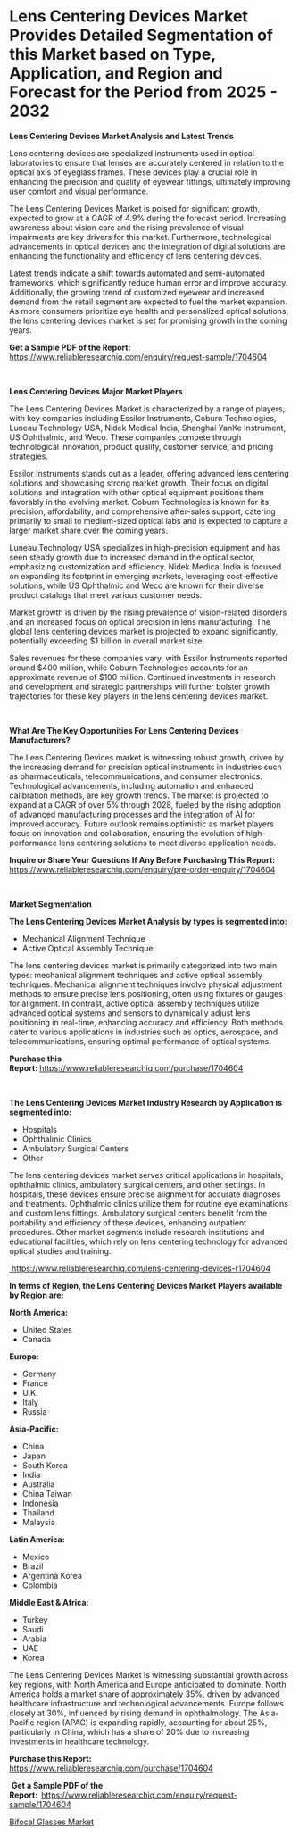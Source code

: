 <p><h1>Lens Centering Devices Market Provides Detailed Segmentation of this Market based on Type, Application, and Region and Forecast for the Period from 2025 - 2032</h1></p><p><strong>Lens Centering Devices Market Analysis and Latest Trends</strong></p>
<p><p>Lens centering devices are specialized instruments used in optical laboratories to ensure that lenses are accurately centered in relation to the optical axis of eyeglass frames. These devices play a crucial role in enhancing the precision and quality of eyewear fittings, ultimately improving user comfort and visual performance. </p><p>The Lens Centering Devices Market is poised for significant growth, expected to grow at a CAGR of 4.9% during the forecast period. Increasing awareness about vision care and the rising prevalence of visual impairments are key drivers for this market. Furthermore, technological advancements in optical devices and the integration of digital solutions are enhancing the functionality and efficiency of lens centering devices. </p><p>Latest trends indicate a shift towards automated and semi-automated frameworks, which significantly reduce human error and improve accuracy. Additionally, the growing trend of customized eyewear and increased demand from the retail segment are expected to fuel the market expansion. As more consumers prioritize eye health and personalized optical solutions, the lens centering devices market is set for promising growth in the coming years.</p></p>
<p><strong>Get a Sample PDF of the Report:&nbsp;</strong> <a href="https://www.reliableresearchiq.com/enquiry/request-sample/1704604?utm_campaign=1720&utm_medium=2&utm_source=Github&utm_content=ia&utm_term=09012025&utm_id=lens-centering-devices">https://www.reliableresearchiq.com/enquiry/request-sample/1704604</a></p>
<p>&nbsp;</p>
<p><strong>Lens Centering Devices Major Market Players</strong></p>
<p><p>The Lens Centering Devices Market is characterized by a range of players, with key companies including Essilor Instruments, Coburn Technologies, Luneau Technology USA, Nidek Medical India, Shanghai YanKe Instrument, US Ophthalmic, and Weco. These companies compete through technological innovation, product quality, customer service, and pricing strategies.</p><p>Essilor Instruments stands out as a leader, offering advanced lens centering solutions and showcasing strong market growth. Their focus on digital solutions and integration with other optical equipment positions them favorably in the evolving market. Coburn Technologies is known for its precision, affordability, and comprehensive after-sales support, catering primarily to small to medium-sized optical labs and is expected to capture a larger market share over the coming years.</p><p>Luneau Technology USA specializes in high-precision equipment and has seen steady growth due to increased demand in the optical sector, emphasizing customization and efficiency. Nidek Medical India is focused on expanding its footprint in emerging markets, leveraging cost-effective solutions, while US Ophthalmic and Weco are known for their diverse product catalogs that meet various customer needs.</p><p>Market growth is driven by the rising prevalence of vision-related disorders and an increased focus on optical precision in lens manufacturing. The global lens centering devices market is projected to expand significantly, potentially exceeding $1 billion in overall market size.</p><p>Sales revenues for these companies vary, with Essilor Instruments reported around $400 million, while Coburn Technologies accounts for an approximate revenue of $100 million. Continued investments in research and development and strategic partnerships will further bolster growth trajectories for these key players in the lens centering devices market.</p></p>
<p>&nbsp;</p>
<p><strong>What Are The Key Opportunities For Lens Centering Devices Manufacturers?</strong></p>
<p><p>The Lens Centering Devices market is witnessing robust growth, driven by the increasing demand for precision optical instruments in industries such as pharmaceuticals, telecommunications, and consumer electronics. Technological advancements, including automation and enhanced calibration methods, are key growth trends. The market is projected to expand at a CAGR of over 5% through 2028, fueled by the rising adoption of advanced manufacturing processes and the integration of AI for improved accuracy. Future outlook remains optimistic as market players focus on innovation and collaboration, ensuring the evolution of high-performance lens centering solutions to meet diverse application needs.</p></p>
<p><strong>Inquire or Share Your Questions If Any Before Purchasing This Report:</strong> <a href="https://www.reliableresearchiq.com/enquiry/pre-order-enquiry/1704604?utm_campaign=1720&utm_medium=2&utm_source=Github&utm_content=ia&utm_term=09012025&utm_id=lens-centering-devices">https://www.reliableresearchiq.com/enquiry/pre-order-enquiry/1704604</a></p>
<p>&nbsp;</p>
<p><strong>Market Segmentation</strong></p>
<p><strong>The Lens Centering Devices Market Analysis by types is segmented into:</strong></p>
<p><ul><li>Mechanical Alignment Technique</li><li>Active Optical Assembly Technique</li></ul></p>
<p><p>The lens centering devices market is primarily categorized into two main types: mechanical alignment techniques and active optical assembly techniques. Mechanical alignment techniques involve physical adjustment methods to ensure precise lens positioning, often using fixtures or gauges for alignment. In contrast, active optical assembly techniques utilize advanced optical systems and sensors to dynamically adjust lens positioning in real-time, enhancing accuracy and efficiency. Both methods cater to various applications in industries such as optics, aerospace, and telecommunications, ensuring optimal performance of optical systems.</p></p>
<p><strong>Purchase this Report:&nbsp;</strong><a href="https://www.reliableresearchiq.com/purchase/1704604?utm_campaign=1720&utm_medium=2&utm_source=Github&utm_content=ia&utm_term=09012025&utm_id=lens-centering-devices">https://www.reliableresearchiq.com/purchase/1704604</a></p>
<p>&nbsp;</p>
<p><strong>The Lens Centering Devices Market Industry Research by Application is segmented into:</strong></p>
<p><ul><li>Hospitals</li><li>Ophthalmic Clinics</li><li>Ambulatory Surgical Centers</li><li>Other</li></ul></p>
<p><p>The lens centering devices market serves critical applications in hospitals, ophthalmic clinics, ambulatory surgical centers, and other settings. In hospitals, these devices ensure precise alignment for accurate diagnoses and treatments. Ophthalmic clinics utilize them for routine eye examinations and custom lens fittings. Ambulatory surgical centers benefit from the portability and efficiency of these devices, enhancing outpatient procedures. Other market segments include research institutions and educational facilities, which rely on lens centering technology for advanced optical studies and training.</p></p>
<p><a href="https://www.reliableresearchiq.com/lens-centering-devices-r1704604?utm_campaign=1720&utm_medium=2&utm_source=Github&utm_content=ia&utm_term=09012025&utm_id=lens-centering-devices">&nbsp;https://www.reliableresearchiq.com/lens-centering-devices-r1704604</a></p>
<p><strong>In terms of Region, the Lens Centering Devices Market Players available by Region are:</strong></p>
<p>
    <p> <strong> North America: </strong>
        <ul>
            <li>United States</li>
            <li>Canada</li>
        </ul>
        </p> 
    <p> <strong> Europe: </strong>
        <ul>
            <li>Germany</li>
            <li>France</li>
            <li>U.K.</li>
            <li>Italy</li>
            <li>Russia</li>
        </ul>
        </p> 
    <p> <strong> Asia-Pacific: </strong>
        <ul>
            <li>China</li>
            <li>Japan</li>
            <li>South Korea</li>
            <li>India</li>
            <li>Australia</li>
            <li>China Taiwan</li>
            <li>Indonesia</li>
            <li>Thailand</li>
            <li>Malaysia</li>
        </ul>
        </p> 
    <p> <strong> Latin America: </strong>
        <ul>
            <li>Mexico</li>
            <li>Brazil</li>
            <li>Argentina Korea</li>
            <li>Colombia</li>
        </ul>
        </p> 
    <p> <strong> Middle East & Africa: </strong>
        <ul>
            <li>Turkey</li>
            <li>Saudi</li>
            <li>Arabia</li>
            <li>UAE</li>
            <li>Korea</li>
        </ul>
    </p>
    </p>
<p><p>The Lens Centering Devices Market is witnessing substantial growth across key regions, with North America and Europe anticipated to dominate. North America holds a market share of approximately 35%, driven by advanced healthcare infrastructure and technological advancements. Europe follows closely at 30%, influenced by rising demand in ophthalmology. The Asia-Pacific region (APAC) is expanding rapidly, accounting for about 25%, particularly in China, which has a share of 20% due to increasing investments in healthcare technology.</p></p>
<p><strong>Purchase this Report: </strong><a href="https://www.reliableresearchiq.com/purchase/1704604?utm_campaign=1720&utm_medium=2&utm_source=Github&utm_content=ia&utm_term=09012025&utm_id=lens-centering-devices">https://www.reliableresearchiq.com/purchase/1704604</a></p>
<p>&nbsp;<strong>Get a Sample PDF of the Report:&nbsp;&nbsp;</strong><a href="https://www.reliableresearchiq.com/enquiry/request-sample/1704604?utm_campaign=1720&utm_medium=2&utm_source=Github&utm_content=ia&utm_term=09012025&utm_id=lens-centering-devices">https://www.reliableresearchiq.com/enquiry/request-sample/1704604</a></p>
<p><strong></strong></p>
<p><p><a href="https://github.com/mookiesville/Market-Research-Report-List-1/blob/main/bifocal-glasses-market.md?utm_campaign=1720&utm_medium=2&utm_source=Github&utm_content=ia&utm_term=09012025&utm_id=lens-centering-devices">Bifocal Glasses Market</a></p></p>